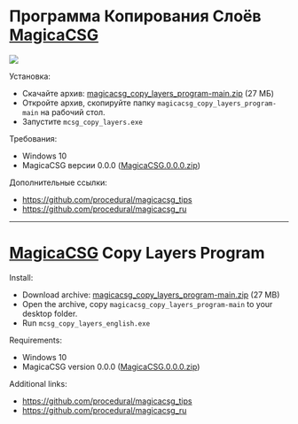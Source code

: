 # Программа Копирования Слоёв [MagicaCSG](https://ephtracy.github.io/index.html?page=magicacsg)

![](https://raw.github.com/procedural/magicacsg_copy_layers_program/main/screenshot.png)

Установка:

* Скачайте архив: [magicacsg_copy_layers_program-main.zip](https://github.com/procedural/magicacsg_copy_layers_program/archive/refs/heads/main.zip) (27 МБ)
* Откройте архив, скопируйте папку `magicacsg_copy_layers_program-main` на рабочий стол.
* Запустите `mcsg_copy_layers.exe`

Требования:

* Windows 10
* MagicaCSG версии 0.0.0 ([MagicaCSG.0.0.0.zip](https://github.com/ephtracy/ephtracy.github.io/releases/download/c0.0.0/MagicaCSG.0.0.0.zip))

Дополнительные ссылки:

* https://github.com/procedural/magicacsg_tips
* https://github.com/procedural/magicacsg_ru

---

# [MagicaCSG](https://ephtracy.github.io/index.html?page=magicacsg) Copy Layers Program

Install:

* Download archive: [magicacsg_copy_layers_program-main.zip](https://github.com/procedural/magicacsg_copy_layers_program/archive/refs/heads/main.zip) (27 MB)
* Open the archive, copy `magicacsg_copy_layers_program-main` to your desktop folder.
* Run `mcsg_copy_layers_english.exe`

Requirements:

* Windows 10
* MagicaCSG version 0.0.0 ([MagicaCSG.0.0.0.zip](https://github.com/ephtracy/ephtracy.github.io/releases/download/c0.0.0/MagicaCSG.0.0.0.zip))

Additional links:

* https://github.com/procedural/magicacsg_tips
* https://github.com/procedural/magicacsg_ru
